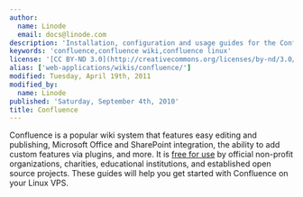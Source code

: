 ```yaml
---
author:
  name: Linode
  email: docs@linode.com
description: 'Installation, configuration and usage guides for the Confluence wiki system.'
keywords: 'confluence,confluence wiki,confluence linux'
license: '[CC BY-ND 3.0](http://creativecommons.org/licenses/by-nd/3.0/us/)'
alias: ['web-applications/wikis/confluence/']
modified: Tuesday, April 19th, 2011
modified_by:
  name: Linode
published: 'Saturday, September 4th, 2010'
title: Confluence
---
```


Confluence is a popular wiki system that features easy editing and publishing, Microsoft Office and SharePoint integration, the ability to add custom features via plugins, and more. It is [free for use](http://www.atlassian.com/software/jira/licensing.jsp#nonprofit) by official non-profit organizations, charities, educational institutions, and established open source projects. These guides will help you get started with Confluence on your Linux VPS.
